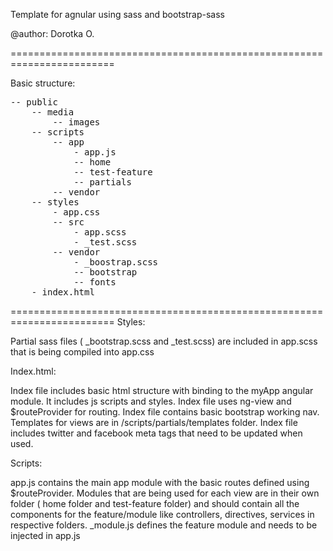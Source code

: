 Template for agnular using sass and bootstrap-sass

@author: Dorotka O.

========================================================================

Basic structure:
<pre>
-- public
    -- media
        -- images
    -- scripts
        -- app
            - app.js
            -- home
            -- test-feature
            -- partials
        -- vendor
    -- styles
        - app.css
        -- src
            - app.scss
            - _test.scss
        -- vendor
            - _boostrap.scss
            -- bootstrap
            -- fonts
    - index.html
</pre>
========================================================================
Styles:

Partial sass files ( _bootstrap.scss and _test.scss) are included in app.scss that is being compiled into app.css

Index.html:

Index file includes basic html structure with binding to the myApp angular module. It includes js scripts and styles. 
Index file uses ng-view and $routeProvider for routing.
Index file contains basic bootstrap working nav.
Templates for views are in /scripts/partials/templates folder.
Index file includes twitter and facebook meta tags that need to be updated when used.

Scripts:

app.js contains the main app module with the basic routes defined using $routeProvider.
Modules that are being used for each view are in their own folder ( home folder and test-feature folder) and should contain all the components for the feature/module like controllers, directives, services in respective folders.
_module.js defines the feature module and needs to be injected in app.js


